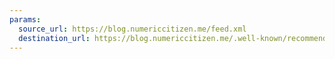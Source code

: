 ```yaml
---
params:
  source_url: https://blog.numericcitizen.me/feed.xml
  destination_url: https://blog.numericcitizen.me/.well-known/recommendations.opml
---
```

